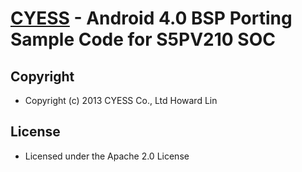 [CYESS](http://www.cyess.com) - Android 4.0 BSP Porting Sample Code for S5PV210 SOC
===================================================================================



## Copyright
	
* Copyright (c) 2013 CYESS Co., Ltd  Howard Lin

## License

* Licensed under the Apache 2.0 License
